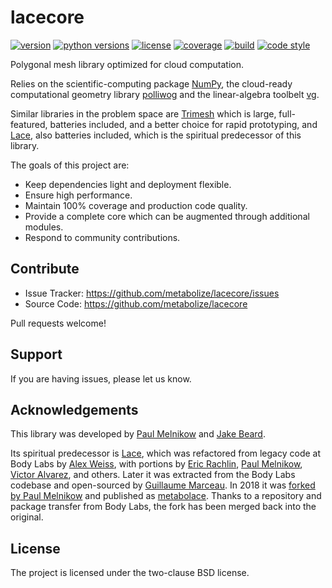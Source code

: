 # lacecore

[![version](https://img.shields.io/pypi/v/lacecore.svg?style=flat-square)][pypi]
[![python versions](https://img.shields.io/pypi/pyversions/lacecore.svg?style=flat-square)][pypi]
[![license](https://img.shields.io/pypi/l/lacecore.svg?style=flat-square)][pypi]
[![coverage](https://img.shields.io/badge/coverage-100%25-brightgreen?style=flat-square)][coverage]
[![build](https://img.shields.io/circleci/project/github/metabolize/lacecore/master.svg?style=flat-square)][build]
[![code style](https://img.shields.io/badge/code%20style-black-black.svg?style=flat-square)][black]

Polygonal mesh library optimized for cloud computation.

Relies on the scientific-computing package [NumPy][], the cloud-ready
computational geometry library [polliwog][] and the linear-algebra toolbelt
[vg][].

Similar libraries in the problem space are [Trimesh][] which is large,
full-featured, batteries included, and a better choice for rapid prototyping,
and [Lace][], also batteries included, which is the spiritual predecessor of
this library.

The goals of this project are:

- Keep dependencies light and deployment flexible.
- Ensure high performance.
- Maintain 100% coverage and production code quality.
- Provide a complete core which can be augmented through additional modules.
- Respond to community contributions.

[pypi]: https://pypi.org/project/lacecore/
[coverage]: https://github.com/lace/lacecore/blob/master/.coveragerc#L2
[build]: https://circleci.com/gh/lace/lacecore/tree/master
[docs build]: https://lacecore.readthedocs.io/en/latest/
[black]: https://black.readthedocs.io/en/stable/
[trimesh]: https://trimsh.org/
[numpy]: https://numpy.org/
[lace]: https://github.com/lace/lace
[polliwog]: https://github.com/lace/polliwog
[vg]: https://github.com/lace/vg

## Contribute

- Issue Tracker: https://github.com/metabolize/lacecore/issues
- Source Code: https://github.com/metabolize/lacecore

Pull requests welcome!


## Support

If you are having issues, please let us know.


## Acknowledgements

This library was developed by [Paul Melnikow][] and [Jake Beard][].

Its spiritual predecessor is [Lace][], which was refactored from legacy code
at Body Labs by [Alex Weiss][], with portions by [Eric Rachlin][],
[Paul Melnikow][], [Victor Alvarez][], and others. Later it was extracted
from the Body Labs codebase and open-sourced by [Guillaume Marceau][]. In
2018 it was [forked by Paul Melnikow][fork] and published as
[metabolace][fork pypi]. Thanks to a repository and package transfer from
Body Labs, the fork has been merged back into the original.

[paul melnikow]: https://github.com/paulmelnikow
[jake beard]: https://github.com/jbeard4
[alex weiss]: https://github.com/algrs
[eric rachlin]: https://github.com/eerac
[victor alvarez]: https://github.com/yangmillstheory
[guillaume marceau]: https://github.com/gmarceau
[fork]: https://github.com/metabolize/lace
[fork pypi]: https://pypi.org/project/metabolace/

## License

The project is licensed under the two-clause BSD license.
